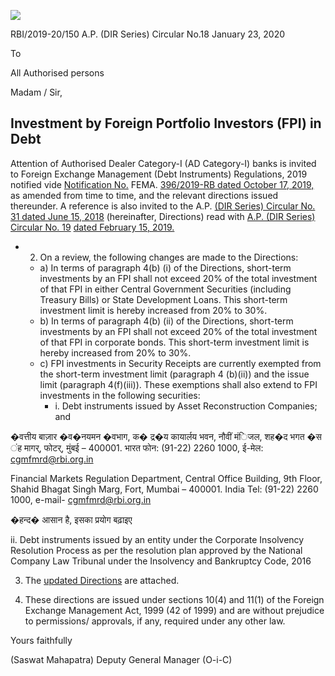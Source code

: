 ![](_page_0_Picture_0.jpeg)

RBI/2019-20/150 A.P. (DIR Series) Circular No.18 January 23, 2020

To

All Authorised persons

Madam / Sir,

## **Investment by Foreign Portfolio Investors (FPI) in Debt**

Attention of Authorised Dealer Category-I (AD Category-I) banks is invited to Foreign Exchange Management (Debt Instruments) Regulations, 2019 notified vide [Notification No.](https://rbidocs.rbi.org.in/rdocs/content/pdfs/396FEMA17102019.pdf)  FEMA. [396/2019-RB dated October 17, 2019,](https://rbidocs.rbi.org.in/rdocs/content/pdfs/396FEMA17102019.pdf) as amended from time to time, and the relevant directions issued thereunder. A reference is also invited to the A.P. [\(DIR Series\) Circular No.](https://www.rbi.org.in/Scripts/NotificationUser.aspx?Id=11303&Mode=0)  [31 dated June 15, 2018](https://www.rbi.org.in/Scripts/NotificationUser.aspx?Id=11303&Mode=0) (hereinafter, Directions) read with [A.P. \(DIR Series\) Circular No. 19](https://www.rbi.org.in/Scripts/NotificationUser.aspx?Id=11475&Mode=0)  [dated February 15, 2019.](https://www.rbi.org.in/Scripts/NotificationUser.aspx?Id=11475&Mode=0)

- 2. On a review, the following changes are made to the Directions:
	- a) In terms of paragraph 4(b) (i) of the Directions, short-term investments by an FPI shall not exceed 20% of the total investment of that FPI in either Central Government Securities (including Treasury Bills) or State Development Loans. This short-term investment limit is hereby increased from 20% to 30%.
	- b) In terms of paragraph 4(b) (ii) of the Directions, short-term investments by an FPI shall not exceed 20% of the total investment of that FPI in corporate bonds. This short-term investment limit is hereby increased from 20% to 30%.
	- c) FPI investments in Security Receipts are currently exempted from the short-term investment limit (paragraph 4 (b)(ii)) and the issue limit (paragraph 4(f)(iii)). These exemptions shall also extend to FPI investments in the following securities:
		- i. Debt instruments issued by Asset Reconstruction Companies; and

�वत्तीय बाज़ार �व�नयमन �वभाग, क� द्र�य कायार्लय भवन, नौवीं मंिजल, शह�द भगत �स ंह मागर्, फोटर्, मुंबई – 400001. भारत फोन: (91-22) 2260 1000, ई-मेल: [cgmfmrd@rbi.org.in](mailto:cgmfmrd@rbi.org.in)

Financial Markets Regulation Department, Central Office Building, 9th Floor, Shahid Bhagat Singh Marg, Fort, Mumbai – 400001. India Tel: (91-22) 2260 1000, e-mail- [cgmfmrd@rbi.org.in](mailto:cgmfmrd@rbi.org.in)

�हन्द� आसान है, इसका प्रयोग बढ़ाइए

ii. Debt instruments issued by an entity under the Corporate Insolvency Resolution Process as per the resolution plan approved by the National Company Law Tribunal under the Insolvency and Bankruptcy Code, 2016

3. The [updated Directions](https://www.rbi.org.in/Scripts/NotificationUser.aspx?Id=11303&Mode=0) are attached.

4. These directions are issued under sections 10(4) and 11(1) of the Foreign Exchange Management Act, 1999 (42 of 1999) and are without prejudice to permissions/ approvals, if any, required under any other law.

Yours faithfully

(Saswat Mahapatra) Deputy General Manager (O-i-C)